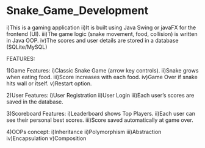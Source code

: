 # Snake_Game_Development

i)This is a gaming application
ii)It is built using Java Swing or javaFX for the frontend (UI).
iii)The game logic (snake movement, food, collision) is written in Java OOP.
iv)The scores and user details are stored in a database (SQLite/MySQL)

FEATURES:

1)Game Features:
   i)Classic Snake Game (arrow key controls).
   ii)Snake grows when eating food.
   iii)Score increases with each food.
   iv)Game Over if snake hits wall or itself.
   v)Restart option.

2)User Features:
   i)User Registration
   ii)User Login
   iii)Each user’s scores are saved in the database.

3)Scoreboard Features:
   i)Leaderboard shows Top Players.
   ii)Each user can see their personal best scores.
   iii)Score saved automatically at game over.

4)OOPs concept:
   i)Inheritance
   ii)Polymorphism
   iii)Abstraction
   iv)Encapsulation
   v)Composition
